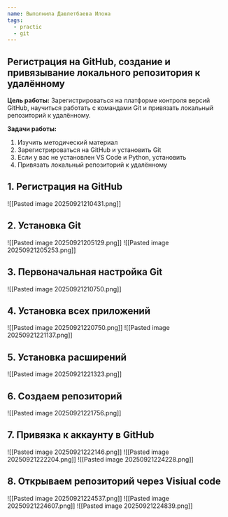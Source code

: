 ```yaml
---
name: Выполнила Давлетбаева Илона
tags:
  - practic
  - git
---
```

## Регистрация на GitHub, создание и привязывание локального репозитория к удалённому

**Цель работы:** Зарегистрироваться на платформе контроля версий GitHub, научиться работать с командами Git и привязать локальный репозиторий к удалённому.

**Задачи работы:**
1. Изучить методический материал
2. Зарегистрироваться на GitHub и установить Git
3. Если у вас не установлен VS Code и Python, установить
4. Привязать локальный репозиторий к удалённому
## 1. Регистрация на GitHub
![[Pasted image 20250921210431.png]]
## 2. Установка Git
![[Pasted image 20250921205129.png]]
![[Pasted image 20250921205253.png]]
## 3. Первоначальная настройка Git
![[Pasted image 20250921210750.png]]
## 4. Установка всех приложений
![[Pasted image 20250921220750.png]]
![[Pasted image 20250921221137.png]]
## 5. Установка расширений
![[Pasted image 20250921221323.png]]
## 6. Создаем репозиторий
![[Pasted image 20250921221756.png]]
## 7. Привязка к аккаунту в GitHub
![[Pasted image 20250921222146.png]]
![[Pasted image 20250921222204.png]]
![[Pasted image 20250921224228.png]]
## 8. Открываем репозиторий через Visiual code
![[Pasted image 20250921224537.png]]
![[Pasted image 20250921224607.png]]
![[Pasted image 20250921224839.png]]


